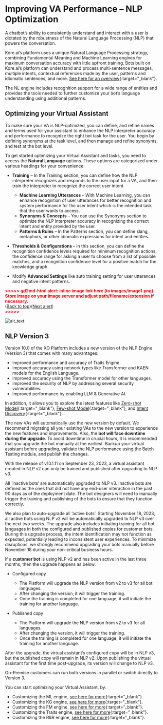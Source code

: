 # Improving VA Performance – NLP Optimization

A chatbot’s ability to consistently understand and interact with a user is dictated by the robustness of the Natural Language Processing (NLP) that powers the conversation.

Kore.ai’s platform uses a unique Natural Language Processing strategy, combining Fundamental Meaning and Machine Learning engines for maximum conversation accuracy with little upfront training. Bots built on Kore.ai’s platform can understand and process multi-sentence messages, multiple intents, contextual references made by the user, patterns and idiomatic sentences, and more. [See here for an overview](../../nlp-introduction/){:target="_blank"}.

The NL engine includes recognition support for a wide range of entities and provides the tools needed to further customize your bot’s language understanding using additional patterns.


## Optimizing your Virtual Assistant

To make sure your VA is NLP-optimized, you can define, and refine names and terms used for your assistant to enhance the NLP interpreter accuracy and performance to recognize the right bot task for the user.
You begin by defining synonyms at the task level, and then manage and refine synonyms, and test at the bot level.

To get started optimizing your Virtual Assistant and tasks, you need to access the **Natural Language** options. These options are categorized under various headings for your convenience:

* **Training** – In the Training section, you can define how the NLP interpreter recognizes and responds to the user input for a VA, and then train the interpreter to recognize the correct user intent.
    * **Machine Learning Utterances** – With Machine Learning, you can enhance recognition of user utterances for better recognition and system performance for the user intent which is the intended task that the user wants to access.
    * **Synonyms & Concepts** – You can use the Synonyms section to optimize the NLP interpreter accuracy in recognizing the correct intent and entity provided by the user.
    * **Patterns & Rules** – In the Patterns section, you can define slang, metaphors, or other idiomatic expressions for intent and entities.

* **Thresholds & Configurations** – In this section, you can define the recognition confidence levels required for minimum recognition actions, the confidence range for asking a user to choose from a list of possible matches, and a recognition confidence level for a positive match for the knowledge graph.
* Modify **Advanced Settings** like auto training setting for user utterances and negative intent patterns.


<p id="gdcalert1" ><span style="color: red; font-weight: bold">>>>>>  gd2md-html alert: inline image link here (to images/image1.png). Store image on your image server and adjust path/filename/extension if necessary. </span><br>(<a href="#">Back to top</a>)(<a href="#gdcalert2">Next alert</a>)<br><span style="color: red; font-weight: bold">>>>>> </span></p>


![alt_text](images/image1.png "image_tooltip")


## NLP Version 3

Version 10.0 of the XO Platform includes a new version of the NLP Engine (Version 3) that comes with many advantages:

* Improved performance and accuracy of Traits Engine.
* Improved accuracy using network types like Transformer and KAEN models for the English Language.
* Improved accuracy using the Transformer model for other languages.
* Improved the security of NLP by addressing several security vulnerabilities.
* Improved performance by enabling LLM & Generative AI.

In addition, it allows you to explore the latest features like [Zero-shot Model](../machine-learning-engine/#zero-shot-learning-model-with-openai){:target="_blank"}, [Few-shot Model](../machine-learning-engine/#few-shot-model-koreai-hosted-embeddings){:target="_blank"}, and [Intent Discovery](../../../tools/intent-discovery/){:target="_blank"}.

The new VAs will automatically use the new version by default. We recommend migrating all your existing VAs to the new version to experience the new features and improvements.  Also, the **bot will face downtime during the upgrade**. To avoid downtime in crucial hours, it is recommended that you upgrade the bot manually at the earliest. Backup your virtual assistant before upgrading, validate the NLP performance using the Batch Testing module, and publish the changes.

With the release of v10.1.11 on September 23, 2023, a virtual assistant created in NLP v2 can only be trained and published after upgrading to NLP v3.

All ‘inactive bots’ are automatically upgraded to NLP v3. Inactive bots are defined as the ones that did not have any end-user interaction in the past 90 days as of the deployment date. The bot designers will need to manually trigger the training and publishing of the bots to ensure that they function correctly.

We also plan to auto-upgrade all ‘active bots’. Starting November 18, 2023, all active bots using NLP v2 will be automatically upgraded to NLP v3 over the next two weeks. The upgrade also includes initiating training for all bot languages in both the configured and published copies for customer bots. During this upgrade process, the intent identification may not function as expected, potentially leading to inconsistent user experiences. To minimize disruptions, we strongly recommend upgrading your bots manually before November 18 during your non-critical business hours. 

If a **customer bot** is using NLP v2 and has been active in the last three months, then the upgrade happens as below:

* Configured copy
    * The Platform will upgrade the NLP version from v2 to v3 for all bot languages.
    * After changing the version, it will trigger the training.
    * Once the training is completed for one language, it will initiate the training for another language.

* Published copy
    * The Platform will upgrade the NLP version from v2 to v3 for all languages.
    * After changing the version, it will trigger the training.
    * Once the training is completed for one language, it will initiate the training for another language.

After the upgrade, the virtual assistant’s configured copy will be in NLP v3, but the published copy will remain in NLP v2. Upon publishing the virtual assistant for the first time post-upgrade, its version will change to NLP v3.

On-Premise customers can run both versions in parallel or switch directly to Version 3.

You can start optimizing your Virtual Assistant, by:

* Customizing the ML engine, [see here for more](../machine-learning-engine/){:target="_blank"}.
* Customizing the KG engine, [see here for more](../../../../answers/knowledge-ai/knowledge-graph-training/){:target="_blank"}.
* Customizing the FM engine, [see here for more](../fundamental-meaning/){:target="_blank"}.
* Customizing the Traits engine, [see here for more](../traits/){:target="_blank"}.
* Customizing the R&R engine, [see here for more](../ranking-and-resolver/){:target="_blank"}.